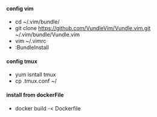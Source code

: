 #### config vim
* cd ~/.vim/bundle/
* git clone https://github.com/VundleVim/Vundle.vim.git ~/.vim/bundle/Vundle.vim 
* vim ~/.vimrc
* :BundleInstall
#### config tmux
* yum isntall tmux
* cp .tmux.conf ~/
#### install from dockerFile
* docker build -< Dockerfile

